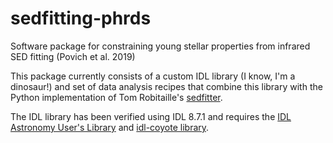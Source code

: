 # sedfitting-phrds
Software package for constraining young stellar properties from infrared SED fitting (Povich et al. 2019)

This package currently consists of a custom IDL library (I know, I'm a dinosaur!) and set of data analysis recipes that combine this library with the Python implementation of Tom Robitaille's [sedfitter](https://github.com/astrofrog/sedfitter). 

The IDL library has been verified using IDL 8.7.1 and requires the [IDL Astronomy User's Library](https://github.com/wlandsman/IDLAstro) and [idl-coyote library](https://github.com/idl-coyote/coyote).
